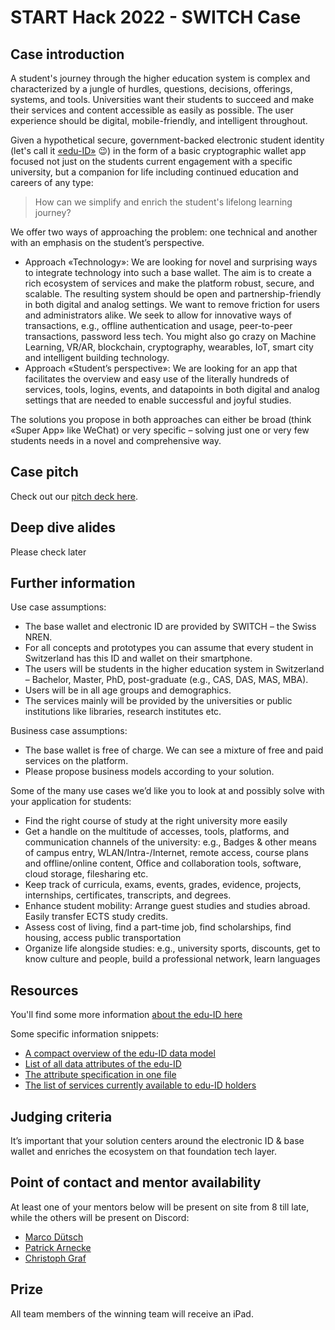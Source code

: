 # START Hack 2022 - SWITCH Case 

## Case introduction
A student's journey through the higher education system is complex and characterized by a jungle of hurdles, questions, decisions, offerings, systems, and tools. Universities want their students to succeed and make their services and content accessible as easily as possible. The user experience should be digital, mobile-friendly, and intelligent throughout. 

Given a hypothetical secure, government-backed electronic student identity (let's call it [«edu-ID»](https://www.switch.ch/stories/The-SWITCH-edu-ID-success-story/) 😉) in the form of a basic cryptographic wallet app focused not just on the students current engagement with a specific university, but a companion for life including continued education and careers of any type: 

> How can we simplify and enrich the student's lifelong learning journey? 

We offer two ways of approaching the problem: one technical and another with an emphasis on the student’s perspective. 
- Approach «Technology»: We are looking for novel and surprising ways to integrate technology into such a base wallet. The aim is to create a rich ecosystem of services and make the platform robust, secure, and scalable. The resulting system should be open and partnership-friendly in both digital and analog settings. We want to remove friction for users and administrators alike. We seek to allow for innovative ways of transactions, e.g., offline authentication and usage, peer-to-peer transactions, password less tech. You might also go crazy on Machine Learning, VR/AR, blockchain, cryptography, wearables, IoT, smart city and intelligent building technology. 
- Approach «Student’s perspective»: We are looking for an app that facilitates the overview and easy use of the literally hundreds of services, tools, logins, events, and datapoints in both digital and analog settings that are needed to enable successful and joyful studies. 

The solutions you propose in both approaches can either be broad (think «Super App» like WeChat) or very specific – solving just one or very few students needs in a novel and comprehensive way. 

## Case pitch
Check out our [pitch deck here](https://github.com/START-Hack/SWITCH-STARTHACK22/blob/81cb6726c04e1e5c8f4c7075221efd139808cb0a/Lifelong-Learning-short.pdf).

## Deep dive alides
Please check later

## Further information
Use case assumptions:
- The base wallet and electronic ID are provided by SWITCH – the Swiss NREN.  
- For all concepts and prototypes you can assume that every student in Switzerland has this ID and wallet on their smartphone. 
- The users will be students in the higher education system in Switzerland – Bachelor, Master, PhD, post-graduate (e.g., CAS, DAS, MAS, MBA).  
- Users will be in all age groups and demographics. 
- The services mainly will be provided by the universities or public institutions like libraries, research institutes etc. 

Business case assumptions:  
- The base wallet is free of charge. We can see a mixture of free and paid services on the platform. 
- Please propose business models according to your solution.  

Some of the many use cases we’d like you to look at and possibly solve with your application for students: 
- Find the right course of study at the right university more easily 
- Get a handle on the multitude of accesses, tools, platforms, and communication channels of the university: e.g., Badges & other means of campus entry, WLAN/Intra-/Internet, remote access, course plans and offline/online content, Office and collaboration tools, software, cloud storage, filesharing etc.  
- Keep track of curricula, exams, events, grades, evidence, projects, internships, certificates, transcripts, and degrees. 
- Enhance student mobility: Arrange guest studies and studies abroad. Easily transfer ECTS study credits.   
- Assess cost of living, find a part-time job, find scholarships, find housing, access public transportation  
- Organize life alongside studies: e.g., university sports, discounts, get to know culture and people, build a professional network, learn languages 

## Resources
You'll find some more information [about the edu-ID here](https://www.switch.ch/edu-id/) 

Some specific information snippets:
- [A compact overview of the edu-ID data model](https://github.com/START-Hack/SWITCH-STARTHACK22/blob/cc15ecd30c40a0205d9c44ece01da4d6ebff7c57/The%20edu-ID%20data%20model.png)
- [List of all data attributes of the edu-ID](https://www.switch.ch/aai/support/documents/attributes/)
- [The attribute specification in one file](https://www.switch.ch/de/edu-id/docs/services/attributes/spec/)
- [The list of services currently available to edu-ID holders](https://www.switch.ch/aai/participants/allresources/
)
## Judging criteria
It’s important that your solution centers around the electronic ID & base wallet and enriches the ecosystem on that foundation tech layer. 

## Point of contact and mentor availability
At least one of your mentors below will be present on site from 8 till late, while the others will be present on Discord: 
- [Marco Dütsch](https://www.linkedin.com/in/marcodutsch/)
- [Patrick Arnecke](https://www.linkedin.com/in/patrickarnecke/)
- [Christoph Graf](https://www.linkedin.com/in/christoph-graf-9493564/)

## Prize
All team members of the winning team will receive an iPad. 
